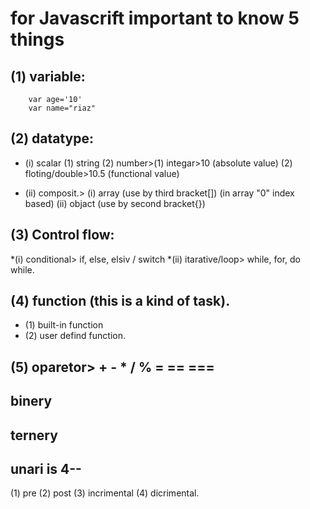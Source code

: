 # for Javascrift important to know 5 things

## (1) variable:
		var age='10'
		var name="riaz"


## (2) datatype:

* (i) scalar (1) string (2) number>(1) integar>10 (absolute value) (2) floting/double>10.5 (functional value)
	 
* (ii) composit.> (i) array (use by third bracket[]) (in array "0" index based) (ii) objact (use by second bracket{})


## (3) Control flow:
*(i) conditional> if, else, elsiv / switch
*(ii) itarative/loop> while, for,  do while.


## (4) function (this is a kind of task). 
* (1) built-in function 
* (2) user defind function.


## (5) oparetor> + - * / % = == ===



## binery
## ternery
## unari is 4--
(1) pre (2) post (3) incrimental (4) dicrimental.


